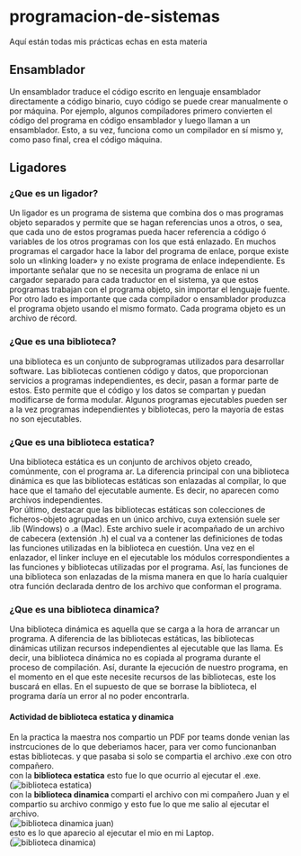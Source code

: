 # programacion-de-sistemas
Aquí están todas mis prácticas echas en esta materia
## Ensamblador
Un ensamblador traduce el código escrito en lenguaje ensamblador directamente a código binario, cuyo código se puede crear manualmente o por máquina. Por ejemplo, algunos compiladores primero convierten el código del programa en código ensamblador y luego llaman a un ensamblador. Esto, a su vez, funciona como un compilador en sí mismo y, como paso final, crea el código máquina. <br>
## Ligadores
### ¿Que es un ligador?
Un ligador es un programa de sistema que combina dos o mas programas objeto separados y permite que se hagan referencias unos a otros, o sea, que cada uno de estos programas pueda hacer referencia a código ó variables de los otros programas con los que está enlazado. En muchos programas el cargador hace la labor del programa de enlace, porque existe solo un «linking loader» y no existe programa de enlace independiente. Es importante señalar que no se necesita un programa de enlace ni un cargador separado para cada traductor en el sistema, ya que estos programas trabajan con el programa objeto, sin importar el lenguaje fuente. Por otro lado es importante que cada compilador o ensamblador produzca el programa objeto usando el mismo formato. Cada programa objeto es un archivo de récord.<br>
### ¿Que es una biblioteca?
una biblioteca es un conjunto de subprogramas utilizados para desarrollar software. Las bibliotecas contienen código y datos, que proporcionan servicios a programas independientes, es decir, pasan a formar parte de estos. Esto permite que el código y los datos se compartan y puedan modificarse de forma modular. Algunos programas ejecutables pueden ser a la vez programas independientes y bibliotecas, pero la mayoría de estas no son ejecutables.<br>
### ¿Que es una biblioteca estatica?
Una biblioteca estática es un conjunto de archivos objeto creado, comúnmente, con el programa ar. La diferencia principal con una biblioteca dinámica es que las bibliotecas estáticas son enlazadas al compilar, lo que hace que el tamaño del ejecutable aumente. Es decir, no aparecen como archivos independientes.<br>
Por último, destacar que las bibliotecas estáticas son colecciones de ficheros-objeto agrupadas en un único archivo, cuya extensión suele ser .lib (Windows) o .a (Mac). Este archivo suele ir acompañado de un archivo de cabecera (extensión .h) el cual va a contener las definiciones de todas las funciones utilizadas en la biblioteca en cuestión. Una vez en el enlazador, el linker incluye en el ejecutable los módulos correspondientes a las funciones y bibliotecas utilizadas por el programa. Así, las funciones de una biblioteca son enlazadas de la misma manera en que lo haría cualquier otra función declarada dentro de los archivo que conforman el programa.<br>
### ¿Que es una biblioteca dinamica?
Una biblioteca dinámica es aquella que se carga a la hora de arrancar un programa. A diferencia de las bibliotecas estáticas, las bibliotecas dinámicas utilizan recursos independientes al ejecutable que las llama. Es decir, una biblioteca dinámica no es copiada al programa durante el proceso de compilación. Así, durante la ejecución de nuestro programa, en el momento en el que este necesite recursos de las bibliotecas, este los buscará en ellas. En el supuesto de que se borrase la biblioteca, el programa daría un error al no poder encontrarla.<br>
#### Actividad de biblioteca estatica y dinamica
En la practica la maestra nos compartio un PDF por teams donde venian las instrcuciones de lo que deberiamos hacer, para ver como funcionanban estas bibliotecas. y que pasaba si solo se compartia el archivo .exe con otro compañero.<br>
con la <strong>biblioteca estatica</strong> esto fue lo que ocurrio al ejecutar el .exe.<br>
(![biblioteca estatica](https://user-images.githubusercontent.com/113700163/190680485-773bac7a-17c0-400c-8eb6-77a1e524dcd1.png))<br>
con la <strong>biblioteca dinamica </strong> comparti el archivo con mi compañero Juan y el compartio su archivo conmigo y esto fue lo que me salio al ejecutar el archivo.<br>
(![biblioteca dinamica juan](https://user-images.githubusercontent.com/113700163/190681078-bd732e24-0567-4360-a5a6-a32e61089762.png))<br>
esto es lo que aparecio al ejecutar el mio en mi Laptop.<br>
(![biblioteca dinamica](https://user-images.githubusercontent.com/113700163/190681324-253d8dae-277b-4952-a057-99a030dbd9d8.png))<br>
